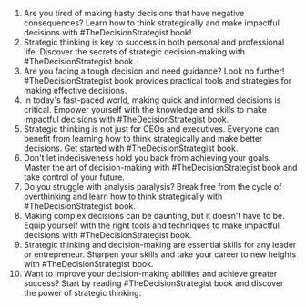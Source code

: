 1. Are you tired of making hasty decisions that have negative consequences? Learn how to think strategically and make impactful decisions with #TheDecisionStrategist book!
2. Strategic thinking is key to success in both personal and professional life. Discover the secrets of strategic decision-making with #TheDecisionStrategist book.
3. Are you facing a tough decision and need guidance? Look no further! #TheDecisionStrategist book provides practical tools and strategies for making effective decisions.
4. In today's fast-paced world, making quick and informed decisions is critical. Empower yourself with the knowledge and skills to make impactful decisions with #TheDecisionStrategist book.
5. Strategic thinking is not just for CEOs and executives. Everyone can benefit from learning how to think strategically and make better decisions. Get started with #TheDecisionStrategist book.
6. Don't let indecisiveness hold you back from achieving your goals. Master the art of decision-making with #TheDecisionStrategist book and take control of your future.
7. Do you struggle with analysis paralysis? Break free from the cycle of overthinking and learn how to think strategically with #TheDecisionStrategist book.
8. Making complex decisions can be daunting, but it doesn't have to be. Equip yourself with the right tools and techniques to make impactful decisions with #TheDecisionStrategist book.
9. Strategic thinking and decision-making are essential skills for any leader or entrepreneur. Sharpen your skills and take your career to new heights with #TheDecisionStrategist book.
10. Want to improve your decision-making abilities and achieve greater success? Start by reading #TheDecisionStrategist book and discover the power of strategic thinking.
